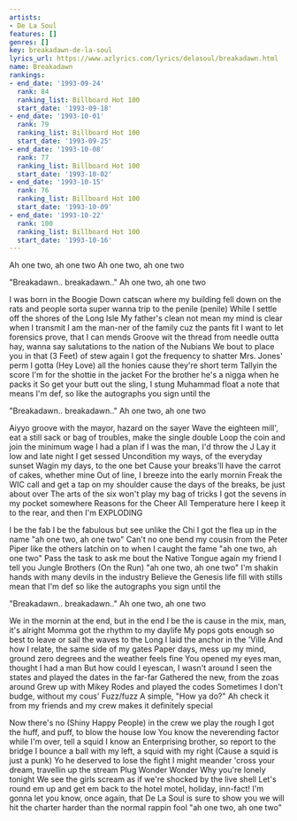 ```yaml
---
artists:
- De La Soul
features: []
genres: []
key: breakadawn-de-la-soul
lyrics_url: https://www.azlyrics.com/lyrics/delasoul/breakadawn.html
name: Breakadawn
rankings:
- end_date: '1993-09-24'
  rank: 84
  ranking_list: Billboard Hot 100
  start_date: '1993-09-18'
- end_date: '1993-10-01'
  rank: 79
  ranking_list: Billboard Hot 100
  start_date: '1993-09-25'
- end_date: '1993-10-08'
  rank: 77
  ranking_list: Billboard Hot 100
  start_date: '1993-10-02'
- end_date: '1993-10-15'
  rank: 76
  ranking_list: Billboard Hot 100
  start_date: '1993-10-09'
- end_date: '1993-10-22'
  rank: 100
  ranking_list: Billboard Hot 100
  start_date: '1993-10-16'
---
```


Ah one two, ah one two
Ah one two, ah one two

"Breakadawn.. breakadawn.."
Ah one two, ah one two 


I was born in the Boogie Down catscan
where my building fell down on the rats and
people sorta super wanna trip to the penile (penile)
While I settle off the shores of the Long Isle
My father's clean not mean my mind is clear when I transmit
I am the man-ner of the family cuz the pants fit
I want to let forensics prove, that I can mends 
Groove wit the thread from needle outta hay, wanna say
salutations to the nation of the Nubians
We bout to place you in that (3 Feet) of stew again
I got the frequency to shatter Mrs. Jones' perm
I gotta (Hey Love) all the honies cause they're short term
Tallyin the score I'm for the shottie in the jacket
For the brother he's a nigga when he packs it
So get your butt out the sling, I stung Muhammad float a note
that means I'm def, so like the autographs you sign until the

"Breakadawn.. breakadawn.."
Ah one two, ah one two 


Aiyyo groove with the mayor, hazard on the sayer
Wave the eighteen mill', eat a still
sack or bag of troubles, make the single double
Loop the coin and join the minimum wage
I had a plan if I was the man, I'd throw the J
Lay it low and late night I get sessed
Uncondition my ways, of the everyday sunset
Wagin my days, to the one bet
Cause your breaks'll have the carrot of cakes, whether mine
Out of line, I breeze into the early mornin
Freak the WIC call and get a tap on my shoulder
cause the days of the breaks, be just about over
The arts of the six won't play my bag of tricks
I got the sevens in my pocket somewhere
Reasons for the Cheer All Temperature here
I keep it to the rear, and then I'm EXPLODING

I be the fab I be the fabulous but see unlike the Chi
I got the flea up in the name "ah one two, ah one two"
Can't no one bend my cousin from the Peter Piper like the others
latchin on to when I caught the fame "ah one two, ah one two"
Pass the task to ask me bout the Native Tongue again my friend
I tell you Jungle Brothers (On the Run) "ah one two, ah one two"
I'm shakin hands with many devils in the industry
Believe the Genesis life fill with stills mean that I'm def
so like the autographs you sign until the

"Breakadawn.. breakadawn.."
Ah one two, ah one two 


We in the mornin at the end, but in the end I be the is
cause in the mix, man, it's alright
Momma got the rhythm to my daylife
My pops gots enough so best to leave or sail the waves
to the Long I laid the anchor in the 'Ville
And how I relate, the same side of my gates
Paper days, mess up my mind, ground zero degrees
and the weather feels fine
You opened my eyes man, thought I had a man
But how could I eyescan, I wasn't around
I seen the states and played the dates in the far-far
Gathered the new, from the zoas around
Grew up with Mikey Rodes and played the codes
Sometimes I don't budge, without my cous' Fuzz/fuzz
A simple, "How ya do?"  Ah check it from my friends and my crew
makes it definitely special

Now there's no (Shiny Happy People) in the crew we play the rough
I got the huff, and puff, to blow the house low
You know the neverending factor while I'm over, tell a squid
I know an Enterprising brother, so report to the bridge
I bounce a ball with my left, a squid with my right
(Cause a squid is just a punk) Yo he deserved to lose the fight
I might meander 'cross your dream, travellin up the stream
Plug Wonder Wonder Why you're lonely tonight
We see the girls scream as if we're shocked by the live shell
Let's round em up and get em back to the hotel
motel, holiday, inn-fact!
I'm gonna let you know, once again, that De La Soul
is sure to show you we will hit the charter harder
than the normal rappin fool "ah one two, ah one two"



